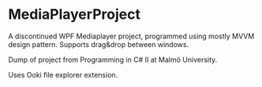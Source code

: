 # MediaPlayerProject
A discontinued WPF Mediaplayer project, programmed using mostly MVVM design pattern. Supports drag&amp;drop between windows.

Dump of project from Programming in C# II at Malmö University.

Uses Ooki file explorer extension.

